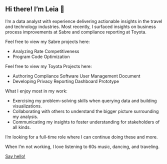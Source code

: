## Hi there! I’m Leia 👋 

I’m a data analyst with experience delivering actionable insights in the travel and technology industries. Most recently, I surfaced insights on business process improvements at Sabre and compliance reporting at Toyota.

Feel free to view my Sabre projects here:
- Analyzing Rate Competitiveness
- Program Code Optimization

Feel free to view my Toyota Projects here:
- Authoring Compliance Software User Management Document
- Developing Privacy Reporting Dashboard Prototype

What I enjoy most in my work: 

- Exercising my problem-solving skills when querying data and building visualizations.
- Collaborating with others to understand the bigger picture surrounding my analysis.
- Communicating my insights to foster understanding for stakeholders of all kinds.

I’m looking for a full-time role where I can continue doing these and more.

When I’m not working, I love listening to 60s music, dancing, and traveling.

[Say hello!](https://www.linkedin.com/in/leia-sing/)

<!--
**leia-sing/leia-sing** is a ✨ _special_ ✨ repository because its `README.md` (this file) appears on your GitHub profile.

Here are some ideas to get you started:

- 🔭 I’m currently working on ...
- 🌱 I’m currently learning ...
- 👯 I’m looking to collaborate on ...
- 🤔 I’m looking for help with ...
- 💬 Ask me about ...
- 📫 How to reach me: ...
- 😄 Pronouns: ...
- ⚡ Fun fact: ...
-->
